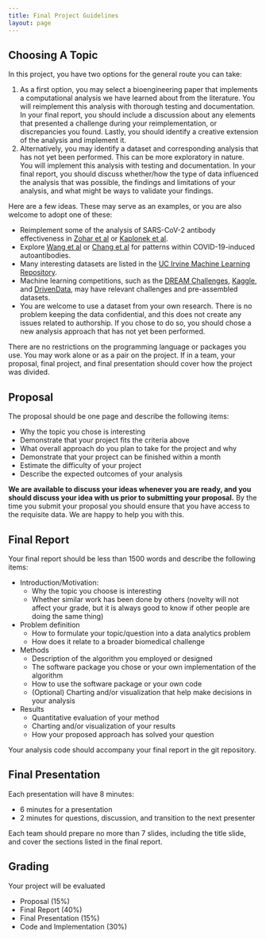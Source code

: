 ```yaml
---
title: Final Project Guidelines
layout: page
---
```


## Choosing A Topic

In this project, you have two options for the general route you can take:

1. As a first option, you may select a bioengineering paper that implements a computational analysis we have learned about from the literature. You will reimplement this analysis with thorough testing and documentation. In your final report, you should include a discussion about any elements that presented a challenge during your reimplementation, or discrepancies you found. Lastly, you should identify a creative extension of the analysis and implement it.
2. Alternatively, you may identify a dataset and corresponding analysis that has not yet been performed. This can be more exploratory in nature. You will implement this analysis with testing and documentation. In your final report, you should discuss whether/how the type of data influenced the analysis that was possible, the findings and limitations of your analysis, and what might be ways to validate your findings.

Here are a few ideas. These may serve as an examples, or you are also welcome to adopt one of these:

- Reimplement some of the analysis of SARS-CoV-2 antibody effectiveness in [Zohar et al](https://doi.org/10.1016/j.cell.2020.10.052) or [Kaplonek et al](https://www.science.org/doi/10.1126/sciimmunol.abj2901).
- Explore [Wang et al](https://doi.org/10.1038/s41586-021-03631-y) or [Chang et al](https://doi.org/10.1101/2021.01.27.21250559) for patterns within COVID-19-induced autoantibodies.
- Many interesting datasets are listed in the [UC Irvine Machine Learning Repository](https://archive.ics.uci.edu/ml/).
- Machine learning competitions, such as the [DREAM Challenges](https://dreamchallenges.org), [Kaggle](https://www.kaggle.com), and [DrivenData](https://www.drivendata.org), may have relevant challenges and pre-assembled datasets.
- You are welcome to use a dataset from your own research. There is no problem keeping the data confidential, and this does not create any issues related to authorship. If you chose to do so, you should chose a new analysis approach that has not yet been performed.

There are no restrictions on the programming language or packages you use. You may work alone or as a pair on the project. If in a team, your proposal, final project, and final presentation should cover how the project was divided.

## Proposal

The proposal should be one page and describe the following items:

- Why the topic you chose is interesting
- Demonstrate that your project fits the criteria above
- What overall approach do you plan to take for the project and why
- Demonstrate that your project can be finished within a month
- Estimate the difficulty of your project
- Describe the expected outcomes of your analysis

**We are available to discuss your ideas whenever you are ready, and you should discuss your idea with us prior to submitting your proposal.** By the time you submit your proposal you should ensure that you have access to the requisite data. We are happy to help you with this.

## Final Report

Your final report should be less than 1500 words and describe the following items:

- Introduction/Motivation:
    - Why the topic you choose is interesting
    - Whether similar work has been done by others (novelty will not affect your grade, but it is always good to know if other people are doing the same thing)
- Problem definition
    - How to formulate your topic/question into a data analytics problem
    - How does it relate to a broader biomedical challenge
- Methods
    - Description of the algorithm you employed or designed
    - The software package you chose or your own implementation of the algorithm
    - How to use the software package or your own code
    - (Optional) Charting and/or visualization that help make decisions in your analysis
- Results
    - Quantitative evaluation of your method
    - Charting and/or visualization of your results
    - How your proposed approach has solved your question

Your analysis code should accompany your final report in the git repository.

## Final Presentation

Each presentation will have 8 minutes:
- 6 minutes for a presentation
- 2 minutes for questions, discussion, and transition to the next presenter

Each team should prepare no more than 7 slides, including the title slide, and cover the sections listed in the final report.

## Grading

Your project will be evaluated 

- Proposal (15%)
- Final Report (40%)
- Final Presentation (15%)
- Code and Implementation (30%)
